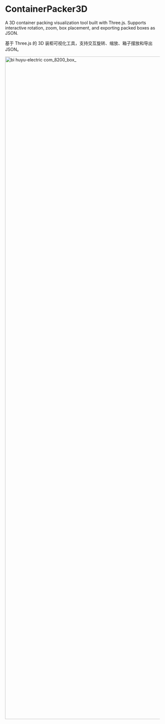 # ContainerPacker3D

A 3D container packing visualization tool built with Three.js. Supports interactive rotation, zoom, box placement, and exporting packed boxes as JSON.

基于 Three.js 的 3D 装柜可视化工具，支持交互旋转、缩放、箱子摆放和导出 JSON。

<img width="3840" height="2160" alt="bi huyu-electric com_8200_box_" src="https://github.com/user-attachments/assets/75ed38dd-6d41-4b75-a67c-39f8d70e1374" />
